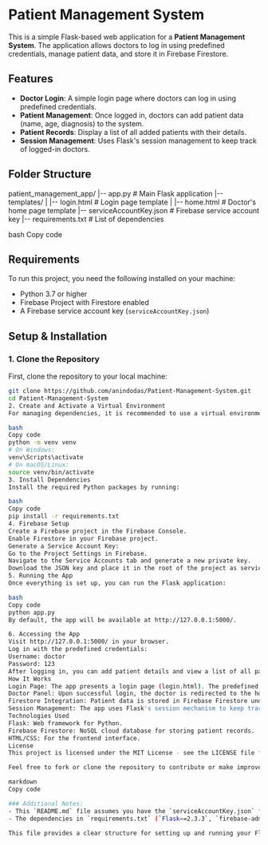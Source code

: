 # Patient Management System

This is a simple Flask-based web application for a **Patient Management System**. The application allows doctors to log in using predefined credentials, manage patient data, and store it in Firebase Firestore.

## Features

- **Doctor Login**: A simple login page where doctors can log in using predefined credentials.
- **Patient Management**: Once logged in, doctors can add patient data (name, age, diagnosis) to the system.
- **Patient Records**: Display a list of all added patients with their details.
- **Session Management**: Uses Flask's session management to keep track of logged-in doctors.

## Folder Structure

patient_management_app/ |-- app.py # Main Flask application |-- templates/ | |-- login.html # Login page template | |-- home.html # Doctor's home page template |-- serviceAccountKey.json # Firebase service account key |-- requirements.txt # List of dependencies

bash
Copy code

## Requirements

To run this project, you need the following installed on your machine:

- Python 3.7 or higher
- Firebase Project with Firestore enabled
- A Firebase service account key (`serviceAccountKey.json`)

## Setup & Installation

### 1. Clone the Repository

First, clone the repository to your local machine:

```bash
git clone https://github.com/anindodas/Patient-Management-System.git
cd Patient-Management-System
2. Create and Activate a Virtual Environment
For managing dependencies, it is recommended to use a virtual environment:

bash
Copy code
python -m venv venv
# On Windows:
venv\Scripts\activate
# On macOS/Linux:
source venv/bin/activate
3. Install Dependencies
Install the required Python packages by running:

bash
Copy code
pip install -r requirements.txt
4. Firebase Setup
Create a Firebase project in the Firebase Console.
Enable Firestore in your Firebase project.
Generate a Service Account Key:
Go to the Project Settings in Firebase.
Navigate to the Service Accounts tab and generate a new private key.
Download the JSON key and place it in the root of the project as serviceAccountKey.json.
5. Running the App
Once everything is set up, you can run the Flask application:

bash
Copy code
python app.py
By default, the app will be available at http://127.0.0.1:5000/.

6. Accessing the App
Visit http://127.0.0.1:5000/ in your browser.
Log in with the predefined credentials:
Username: doctor
Password: 123
After logging in, you can add patient details and view a list of all patients.
How It Works
Login Page: The app presents a login page (login.html). The predefined credentials are checked when the doctor tries to log in.
Doctor Panel: Upon successful login, the doctor is redirected to the home page (home.html), where they can add new patient data (name, age, diagnosis).
Firestore Integration: Patient data is stored in Firebase Firestore under the collection patients.
Session Management: The app uses Flask's session mechanism to keep track of the doctor's login status.
Technologies Used
Flask: Web framework for Python.
Firebase Firestore: NoSQL cloud database for storing patient records.
HTML/CSS: For the frontend interface.
License
This project is licensed under the MIT License - see the LICENSE file for details.

Feel free to fork or clone the repository to contribute or make improvements. If you face any issues, please feel free to raise an issue on GitHub.

markdown
Copy code

### Additional Notes:
- This `README.md` file assumes you have the `serviceAccountKey.json` file and Firebase setup completed.
- The dependencies in `requirements.txt` (`Flask==2.3.3`, `firebase-admin==6.2.0`) are already listed and should install automatically when you run `pip install -r requirements.txt`.

This file provides a clear structure for setting up and running your Flask app and highlights the core features of the Patient
